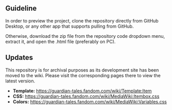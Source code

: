 ## Guideline
In order to preview the project, clone the repository directly from GitHub Desktop, or any other app that supports pulling from GitHub.

Otherwise, download the zip file from the repository code dropdown menu, extract it, and open the .html file (preferably on PC).

## Updates
This repository is for archival purposes as its development site has been moved to the wiki. Please visit the corresponding pages there to view the latest version.

* **Template:** https://guardian-tales.fandom.com/wiki/Template:Item
* **CSS:** https://guardian-tales.fandom.com/wiki/MediaWiki:Itembox.css
* **Colors:** https://guardian-tales.fandom.com/wiki/MediaWiki:Variables.css
